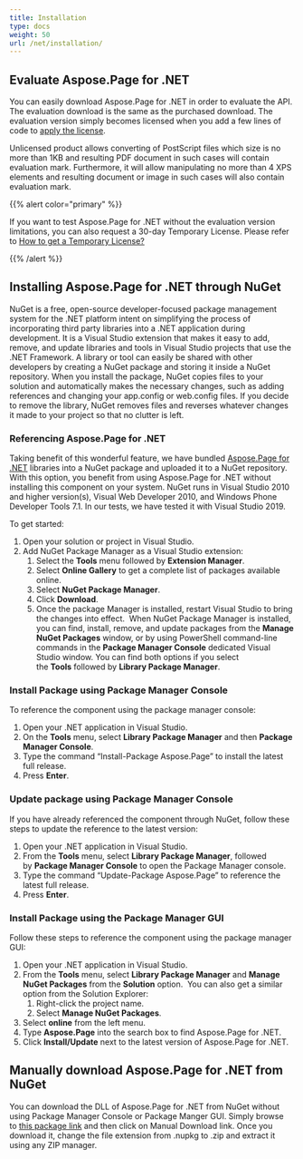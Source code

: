 ```yaml
---
title: Installation
type: docs
weight: 50
url: /net/installation/
---
```


## **Evaluate Aspose.Page for .NET**
You can easily download Aspose.Page for .NET in order to evaluate the API. The evaluation download is the same as the purchased download. The evaluation version simply becomes licensed when you add a few lines of code to [apply the license](/page/net/licensing/).

Unlicensed product allows converting of PostScript files which size is no more than 1KB and resulting PDF document in such cases will contain evaluation mark. Furthermore, it will allow manipulating no more than 4 XPS elements and resulting document or image in such cases will also contain evaluation mark.

{{% alert color="primary" %}}

If you want to test Aspose.Page for .NET without the evaluation version limitations, you can also request a 30-day Temporary License. Please refer to [How to get a Temporary License?](https://purchase.aspose.com/temporary-license)

{{% /alert %}}
## **Installing Aspose.Page for .NET through NuGet**
NuGet is a free, open-source developer-focused package management system for the .NET platform intent on simplifying the process of incorporating third party libraries into a .NET application during development. It is a Visual Studio extension that makes it easy to add, remove, and update libraries and tools in Visual Studio projects that use the .NET Framework. A library or tool can easily be shared with other developers by creating a NuGet package and storing it inside a NuGet repository. When you install the package, NuGet copies files to your solution and automatically makes the necessary changes, such as adding references and changing your app.config or web.config files. If you decide to remove the library, NuGet removes files and reverses whatever changes it made to your project so that no clutter is left.
### **Referencing Aspose.Page for .NET**
Taking benefit of this wonderful feature, we have bundled [Aspose.Page for .NET](https://www.nuget.org/packages/Aspose.Page) libraries into a NuGet package and uploaded it to a NuGet repository. With this option, you benefit from using Aspose.Page for .NET without installing this component on your system. NuGet runs in Visual Studio 2010 and higher version(s), Visual Web Developer 2010, and Windows Phone Developer Tools 7.1. In our tests, we have tested it with Visual Studio 2019.

To get started:

1. Open your solution or project in Visual Studio.
1. Add NuGet Package Manager as a Visual Studio extension:
   1. Select the **Tools** menu followed by **Extension Manager**.
   1. Select **Online Gallery** to get a complete list of packages available online.
   1. Select **NuGet Package Manager**.
   1. Click **Download**.
   1. Once the package Manager is installed, restart Visual Studio to bring the changes into effect. 
      When NuGet Package Manager is installed, you can find, install, remove, and update packages from the **Manage NuGet Packages** window, or by using PowerShell command-line commands in the **Package Manager Console** dedicated Visual Studio window. You can find both options if you select the **Tools** followed by **Library Package Manager**.
### **Install Package using Package Manager Console**
To reference the component using the package manager console:

1. Open your .NET application in Visual Studio.
1. On the **Tools** menu, select **Library Package Manager** and then **Package Manager Console**.
1. Type the command “Install-Package Aspose.Page” to install the latest full release.
1. Press **Enter**.
### **Update package using Package Manager Console**
If you have already referenced the component through NuGet, follow these steps to update the reference to the latest version:

1. Open your .NET application in Visual Studio.
1. From the **Tools** menu, select **Library Package Manager**, followed by **Package Manager Console** to open the Package Manager console.
1. Type the command “Update-Package Aspose.Page” to reference the latest full release.
1. Press **Enter**.
### **Install Package using the Package Manager GUI**
Follow these steps to reference the component using the package manager GUI:

1. Open your .NET application in Visual Studio.
1. From the **Tools** menu, select **Library Package Manager** and **Manage NuGet Packages** from the **Solution** option. 
   You can also get a similar option from the Solution Explorer:
   1. Right-click the project name.
   1. Select **Manage NuGet Packages**.
1. Select **online** from the left menu.
1. Type **Aspose.Page** into the search box to find Aspose.Page for .NET.
1. Click **Install/Update** next to the latest version of Aspose.Page for .NET.
## **Manually download Aspose.Page for .NET from NuGet**
You can download the DLL of Aspose.Page for .NET from NuGet without using Package Manager Console or Package Manger GUI. Simply browse to [this package link](https://www.nuget.org/packages/Aspose.Page/) and then click on Manual Download link. Once you download it, change the file extension from .nupkg to .zip and extract it using any ZIP manager.
